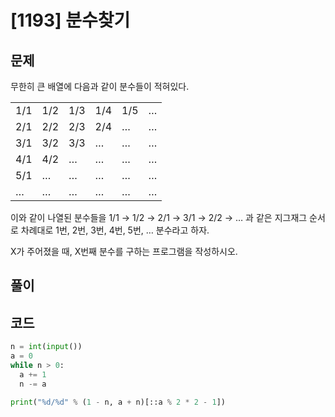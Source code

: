 # [1193] 분수찾기

## 문제 

무한히 큰 배열에 다음과 같이 분수들이 적혀있다.

|||||||
|---|---|---|---|---|---|
|1/1|1/2|1/3|1/4|1/5|…|
|2/1|2/2|2/3|2/4|…|…|
|3/1|3/2|3/3|…|…|…|
|4/1|4/2|…|…|…|…|
|5/1|…|…|…|…|…|
|…|…|…|…|…|…|

이와 같이 나열된 분수들을 1/1 → 1/2 → 2/1 → 3/1 → 2/2 → … 과 같은 지그재그 순서로 차례대로 1번, 2번, 3번, 4번, 5번, … 분수라고 하자.

X가 주어졌을 때, X번째 분수를 구하는 프로그램을 작성하시오.

## 풀이

## 코드

```python
n = int(input())
a = 0
while n > 0:
  a += 1
  n -= a

print("%d/%d" % (1 - n, a + n)[::a % 2 * 2 - 1])
```
